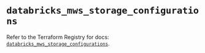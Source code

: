# `databricks_mws_storage_configurations`

Refer to the Terraform Registry for docs: [`databricks_mws_storage_configurations`](https://registry.terraform.io/providers/databricks/databricks/1.79.1/docs/resources/mws_storage_configurations).
